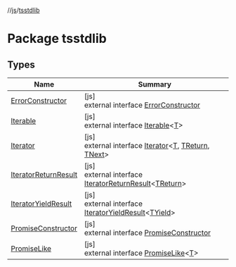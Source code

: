 //[js](../../index.md)/[tsstdlib](index.md)

# Package tsstdlib

## Types

| Name | Summary |
|---|---|
| [ErrorConstructor](-error-constructor/index.md) | [js]<br>external interface [ErrorConstructor](-error-constructor/index.md) |
| [Iterable](-iterable/index.md) | [js]<br>external interface [Iterable](-iterable/index.md)&lt;[T](-iterable/index.md)&gt; |
| [Iterator](-iterator/index.md) | [js]<br>external interface [Iterator](-iterator/index.md)&lt;[T](-iterator/index.md), [TReturn](-iterator/index.md), [TNext](-iterator/index.md)&gt; |
| [IteratorReturnResult](-iterator-return-result/index.md) | [js]<br>external interface [IteratorReturnResult](-iterator-return-result/index.md)&lt;[TReturn](-iterator-return-result/index.md)&gt; |
| [IteratorYieldResult](-iterator-yield-result/index.md) | [js]<br>external interface [IteratorYieldResult](-iterator-yield-result/index.md)&lt;[TYield](-iterator-yield-result/index.md)&gt; |
| [PromiseConstructor](-promise-constructor/index.md) | [js]<br>external interface [PromiseConstructor](-promise-constructor/index.md) |
| [PromiseLike](-promise-like/index.md) | [js]<br>external interface [PromiseLike](-promise-like/index.md)&lt;[T](-promise-like/index.md)&gt; |
